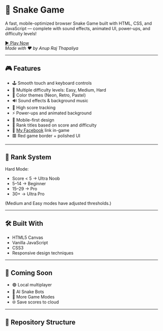 # 🐍 Snake Game

A fast, mobile-optimized browser Snake Game built with HTML, CSS, and JavaScript — complete with sound effects, animated UI, power-ups, and difficulty levels!

[▶️ Play Now](https://anupx-code.github.io/AnupOP/)  
_Made with ❤️ by Anup Raj Thapaliya_

---

## 🎮 Features

- 🕹️ Smooth touch and keyboard controls  
- 🚀 Multiple difficulty levels: Easy, Medium, Hard  
- 🎨 Color themes (Neon, Retro, Pastel)  
- 🔊 Sound effects & background music  
- 💯 High score tracking  
- ⚡ Power-ups and animated background  
- 📱 Mobile-first design  
- 🧠 Rank titles based on score and difficulty  
- 🔗 [My Facebook](https://www.facebook.com/anupOK11) link in-game  
- 🟥 Red game border + polished UI  

---

## 🧠 Rank System

Hard Mode:
- Score < 5 → Ultra Noob  
- 5–14 → Beginner  
- 15–29 → Pro  
- 30+ → Ultra Pro  

(Medium and Easy modes have adjusted thresholds.)

---

## 🛠️ Built With

- HTML5 Canvas  
- Vanilla JavaScript  
- CSS3  
- Responsive design techniques  

---

## 🧩 Coming Soon

- 🟢 Local multiplayer
- 🧠 AI Snake Bots
- 👾 More Game Modes
- 🌐 Save scores to cloud

---

## 📂 Repository Structure

